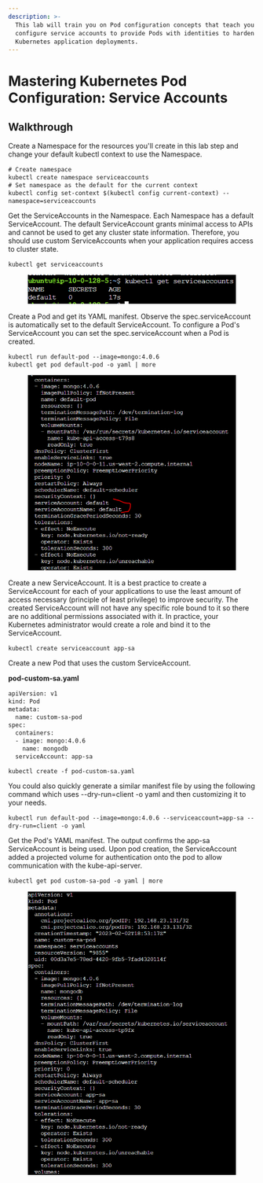 ```yaml
---
description: >-
  This lab will train you on Pod configuration concepts that teach you how to
  configure service accounts to provide Pods with identities to harden your
  Kubernetes application deployments.
---
```


# Mastering Kubernetes Pod Configuration: Service Accounts

## Walkthrough

Create a Namespace for the resources you'll create in this lab step and change your default kubectl context to use the Namespace.

```
# Create namespace
kubectl create namespace serviceaccounts
# Set namespace as the default for the current context
kubectl config set-context $(kubectl config current-context) --namespace=serviceaccounts
```

Get the ServiceAccounts in the Namespace. Each Namespace has a default ServiceAccount. The default ServiceAccount grants minimal access to APIs and cannot be used to get any cluster state information. Therefore, you should use custom ServiceAccounts when your application requires access to cluster state.

```
kubectl get serviceaccounts
```

<figure><img src="../../../.gitbook/assets/image (19).png" alt=""><figcaption></figcaption></figure>

Create a Pod and get its YAML manifest. Observe the spec.serviceAccount is automatically set to the default ServiceAccount. To configure a Pod's ServiceAccount you can set the spec.serviceAccount when a Pod is created.

```
kubectl run default-pod --image=mongo:4.0.6
kubectl get pod default-pod -o yaml | more
```

<figure><img src="../../../.gitbook/assets/image (1) (4).png" alt=""><figcaption></figcaption></figure>

Create a new ServiceAccount. It is a best practice to create a ServiceAccount for each of your applications to use the least amount of access necessary (principle of least privilege) to improve security. The created ServiceAccount will not have any specific role bound to it so there are no additional permissions associated with it. In practice, your Kubernetes administrator would create a role and bind it to the ServiceAccount.

```
kubectl create serviceaccount app-sa
```

Create a new Pod that uses the custom ServiceAccount.&#x20;

**pod-custom-sa.yaml**

```
apiVersion: v1
kind: Pod
metadata:
  name: custom-sa-pod 
spec:
  containers:
  - image: mongo:4.0.6
    name: mongodb
  serviceAccount: app-sa
```

```
kubectl create -f pod-custom-sa.yaml
```

You could also quickly generate a similar manifest file by using the following command which uses --dry-run=client -o yaml and then customizing it to your needs.

```
kubectl run default-pod --image=mongo:4.0.6 --serviceaccount=app-sa --dry-run=client -o yaml
```

Get the Pod's YAML manifest. The output confirms the app-sa ServiceAccount is being used. Upon pod creation, the ServiceAccount added a projected volume for authentication onto the pod to allow communication with the kube-api-server.

```
kubectl get pod custom-sa-pod -o yaml | more
```

<figure><img src="../../../.gitbook/assets/image (4) (1).png" alt=""><figcaption></figcaption></figure>

